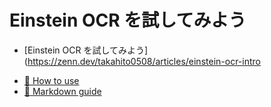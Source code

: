 # Einstein OCR を試してみよう

- [Einstein OCR を試してみよう](https://zenn.dev/takahito0508/articles/einstein-ocr-intro

* [📘 How to use](https://zenn.dev/zenn/articles/zenn-cli-guide)
* [📘 Markdown guide](https://zenn.dev/zenn/articles/markdown-guide)
